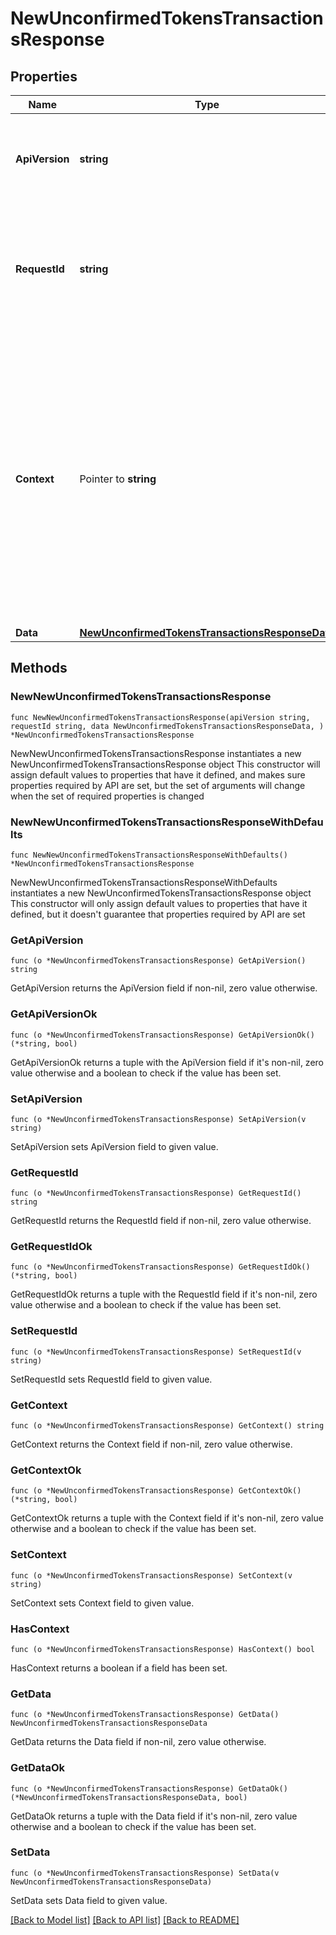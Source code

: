# NewUnconfirmedTokensTransactionsResponse

## Properties

Name | Type | Description | Notes
------------ | ------------- | ------------- | -------------
**ApiVersion** | **string** | Specifies the version of the API that incorporates this endpoint. | 
**RequestId** | **string** | Defines the ID of the request. The &#x60;requestId&#x60; is generated by Crypto APIs and it&#39;s unique for every request. | 
**Context** | Pointer to **string** | In batch situations the user can use the context to correlate responses with requests. This property is present regardless of whether the response was successful or returned as an error. &#x60;context&#x60; is specified by the user. | [optional] 
**Data** | [**NewUnconfirmedTokensTransactionsResponseData**](NewUnconfirmedTokensTransactionsResponseData.md) |  | 

## Methods

### NewNewUnconfirmedTokensTransactionsResponse

`func NewNewUnconfirmedTokensTransactionsResponse(apiVersion string, requestId string, data NewUnconfirmedTokensTransactionsResponseData, ) *NewUnconfirmedTokensTransactionsResponse`

NewNewUnconfirmedTokensTransactionsResponse instantiates a new NewUnconfirmedTokensTransactionsResponse object
This constructor will assign default values to properties that have it defined,
and makes sure properties required by API are set, but the set of arguments
will change when the set of required properties is changed

### NewNewUnconfirmedTokensTransactionsResponseWithDefaults

`func NewNewUnconfirmedTokensTransactionsResponseWithDefaults() *NewUnconfirmedTokensTransactionsResponse`

NewNewUnconfirmedTokensTransactionsResponseWithDefaults instantiates a new NewUnconfirmedTokensTransactionsResponse object
This constructor will only assign default values to properties that have it defined,
but it doesn't guarantee that properties required by API are set

### GetApiVersion

`func (o *NewUnconfirmedTokensTransactionsResponse) GetApiVersion() string`

GetApiVersion returns the ApiVersion field if non-nil, zero value otherwise.

### GetApiVersionOk

`func (o *NewUnconfirmedTokensTransactionsResponse) GetApiVersionOk() (*string, bool)`

GetApiVersionOk returns a tuple with the ApiVersion field if it's non-nil, zero value otherwise
and a boolean to check if the value has been set.

### SetApiVersion

`func (o *NewUnconfirmedTokensTransactionsResponse) SetApiVersion(v string)`

SetApiVersion sets ApiVersion field to given value.


### GetRequestId

`func (o *NewUnconfirmedTokensTransactionsResponse) GetRequestId() string`

GetRequestId returns the RequestId field if non-nil, zero value otherwise.

### GetRequestIdOk

`func (o *NewUnconfirmedTokensTransactionsResponse) GetRequestIdOk() (*string, bool)`

GetRequestIdOk returns a tuple with the RequestId field if it's non-nil, zero value otherwise
and a boolean to check if the value has been set.

### SetRequestId

`func (o *NewUnconfirmedTokensTransactionsResponse) SetRequestId(v string)`

SetRequestId sets RequestId field to given value.


### GetContext

`func (o *NewUnconfirmedTokensTransactionsResponse) GetContext() string`

GetContext returns the Context field if non-nil, zero value otherwise.

### GetContextOk

`func (o *NewUnconfirmedTokensTransactionsResponse) GetContextOk() (*string, bool)`

GetContextOk returns a tuple with the Context field if it's non-nil, zero value otherwise
and a boolean to check if the value has been set.

### SetContext

`func (o *NewUnconfirmedTokensTransactionsResponse) SetContext(v string)`

SetContext sets Context field to given value.

### HasContext

`func (o *NewUnconfirmedTokensTransactionsResponse) HasContext() bool`

HasContext returns a boolean if a field has been set.

### GetData

`func (o *NewUnconfirmedTokensTransactionsResponse) GetData() NewUnconfirmedTokensTransactionsResponseData`

GetData returns the Data field if non-nil, zero value otherwise.

### GetDataOk

`func (o *NewUnconfirmedTokensTransactionsResponse) GetDataOk() (*NewUnconfirmedTokensTransactionsResponseData, bool)`

GetDataOk returns a tuple with the Data field if it's non-nil, zero value otherwise
and a boolean to check if the value has been set.

### SetData

`func (o *NewUnconfirmedTokensTransactionsResponse) SetData(v NewUnconfirmedTokensTransactionsResponseData)`

SetData sets Data field to given value.



[[Back to Model list]](../README.md#documentation-for-models) [[Back to API list]](../README.md#documentation-for-api-endpoints) [[Back to README]](../README.md)


